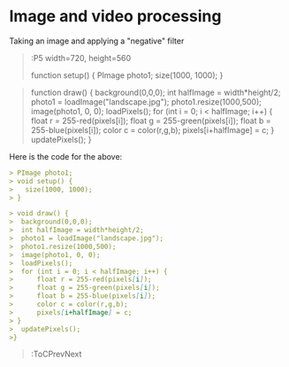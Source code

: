 # Image and video processing
Taking an image and applying a "negative" filter

> :P5 width=720, height=560
> 
> function setup() {
>    PImage photo1;
>   size(1000, 1000);
> }

> function draw() {
>   background(0,0,0);
>   int halfImage = width*height/2;
>   photo1 = loadImage("landscape.jpg");
>   photo1.resize(1000,500);
>   image(photo1, 0, 0);
>   loadPixels();
>   for (int i = 0; i < halfImage; i++) {
>       float r = 255-red(pixels[i]);
>       float g = 255-green(pixels[i]);
>       float b = 255-blue(pixels[i]);
>       color c = color(r,g,b);
>       pixels[i+halfImage] = c;
>   }
>   updatePixels();
> }

Here is the code for the above:

```md
> PImage photo1;
> void setup() {
>   size(1000, 1000);
> }

> void draw() {
>  background(0,0,0);
>  int halfImage = width*height/2;
>  photo1 = loadImage("landscape.jpg");
>  photo1.resize(1000,500);
>  image(photo1, 0, 0);
>  loadPixels();
>  for (int i = 0; i < halfImage; i++) {
>      float r = 255-red(pixels[i]);
>      float g = 255-green(pixels[i]);
>      float b = 255-blue(pixels[i]);
>      color c = color(r,g,b);
>      pixels[i+halfImage] = c;
> }
>  updatePixels();
>}

```

> :ToCPrevNext
